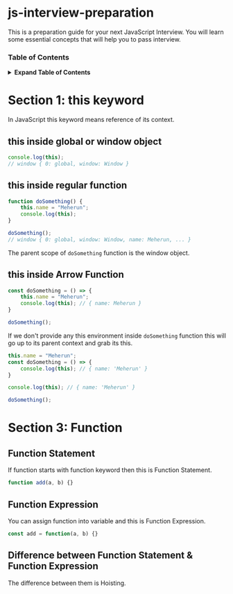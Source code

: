 # js-interview-preparation

This is a preparation guide for your next JavaScript Interview. You will learn some essential concepts that will help you to pass interview.

### Table of Contents

<details>

<summary><b>Expand Table of Contents</b></summary>

- [Section 1: this keyword](#section-1-this-keyword)
- [Section 2: Bind, Call and Apply]
- [Section 3: Function](#section-3-function)
- [Section 4: Hoisting]
- [Section 5: Closure]

</details>

# Section 1: this keyword

In JavaScript this keyword means reference of its context.

## this inside global or window object

```js
console.log(this);
// window { 0: global, window: Window }
```

## this inside regular function

```js
function doSomething() {
    this.name = "Meherun";
    console.log(this);
}

doSomething();
// window { 0: global, window: Window, name: Meherun, ... }
```

The parent scope of `doSomething` function is the window object.

## this inside Arrow Function

```js
const doSomething = () => {
    this.name = "Meherun";
    console.log(this); // { name: Meherun }
}

doSomething();
```

If we don't provide any this environment inside `doSomething` function this will go up to its parent context and grab its this.

```js
this.name = "Meherun";
const doSomething = () => {
    console.log(this); // { name: 'Meherun' }
}

console.log(this); // { name: 'Meherun' }

doSomething();
```


# Section 3: Function

## Function Statement

If function starts with function keyword then this is Function Statement.

```js
function add(a, b) {}
```

## Function Expression

You can assign function into variable and this is Function Expression.

```js
const add = function(a, b) {}
```

## Difference between Function Statement & Function Expression

The difference between them is Hoisting.